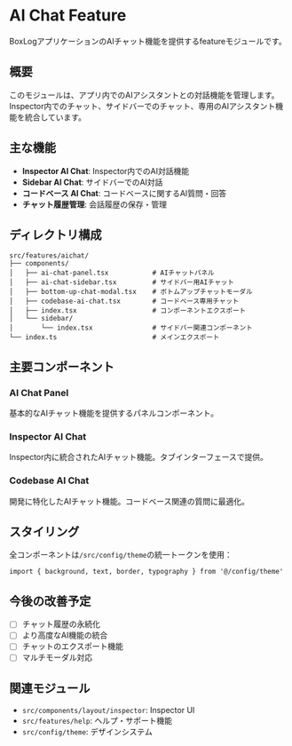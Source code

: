 # AI Chat Feature

BoxLogアプリケーションのAIチャット機能を提供するfeatureモジュールです。

## 概要

このモジュールは、アプリ内でのAIアシスタントとの対話機能を管理します。Inspector内でのチャット、サイドバーでのチャット、専用のAIアシスタント機能を統合しています。

## 主な機能

- **Inspector AI Chat**: Inspector内でのAI対話機能
- **Sidebar AI Chat**: サイドバーでのAI対話
- **コードベース AI Chat**: コードベースに関するAI質問・回答
- **チャット履歴管理**: 会話履歴の保存・管理

## ディレクトリ構成

```
src/features/aichat/
├── components/
│   ├── ai-chat-panel.tsx           # AIチャットパネル
│   ├── ai-chat-sidebar.tsx         # サイドバー用AIチャット
│   ├── bottom-up-chat-modal.tsx    # ボトムアップチャットモーダル
│   ├── codebase-ai-chat.tsx        # コードベース専用チャット
│   ├── index.tsx                   # コンポーネントエクスポート
│   └── sidebar/
│       └── index.tsx               # サイドバー関連コンポーネント
└── index.ts                        # メインエクスポート
```

## 主要コンポーネント

### AI Chat Panel

基本的なAIチャット機能を提供するパネルコンポーネント。

### Inspector AI Chat

Inspector内に統合されたAIチャット機能。タブインターフェースで提供。

### Codebase AI Chat

開発に特化したAIチャット機能。コードベース関連の質問に最適化。

## スタイリング

全コンポーネントは`/src/config/theme`の統一トークンを使用：

```tsx
import { background, text, border, typography } from '@/config/theme'
```

## 今後の改善予定

- [ ] チャット履歴の永続化
- [ ] より高度なAI機能の統合
- [ ] チャットのエクスポート機能
- [ ] マルチモーダル対応

## 関連モジュール

- `src/components/layout/inspector`: Inspector UI
- `src/features/help`: ヘルプ・サポート機能
- `src/config/theme`: デザインシステム